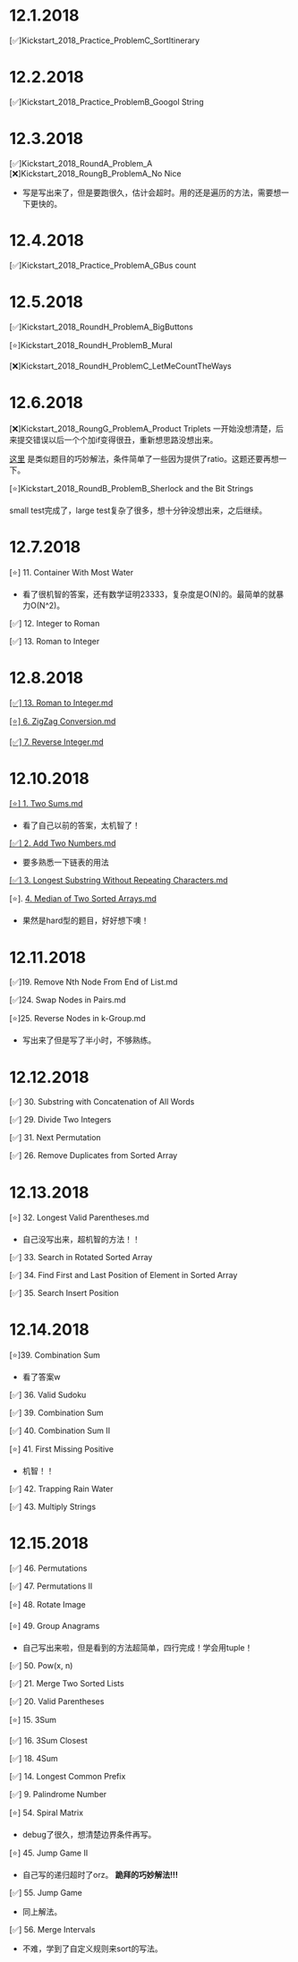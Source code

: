 # 12.1.2018
[✅]Kickstart_2018_Practice_ProblemC_SortItinerary

# 12.2.2018
[✅]Kickstart_2018_Practice_ProblemB_Googol String

# 12.3.2018
[✅]Kickstart_2018_RoundA_Problem_A
[❌]Kickstart_2018_RoungB_ProblemA_No Nice

- 写是写出来了，但是要跑很久，估计会超时。用的还是遍历的方法，需要想一下更快的。

# 12.4.2018
[✅]Kickstart_2018_Practice_ProblemA_GBus count

# 12.5.2018
[✅]Kickstart_2018_RoundH_ProblemA_BigButtons 

[⭐]Kickstart_2018_RoundH_ProblemB_Mural

[❌]Kickstart_2018_RoundH_ProblemC_LetMeCountTheWays

# 12.6.2018
[❌]Kickstart_2018_RoungG_ProblemA_Product Triplets
 一开始没想清楚，后来提交错误以后一个个加if变得很丑，重新想思路没想出来。

 [这里](https://www.hackerrank.com/challenges/count-triplets-1/forum/comments/468507) 是类似题目的巧妙解法，条件简单了一些因为提供了ratio。这题还要再想一下。

[⭐]Kickstart_2018_RoundB_ProblemB_Sherlock and the Bit Strings

small test完成了，large test复杂了很多，想十分钟没想出来，之后继续。



# 12.7.2018

[⭐] 11. Container With Most Water

- 看了很机智的答案，还有数学证明23333，复杂度是O(N)的。最简单的就暴力O(N^2)。

[✅] 12. Integer to Roman

[✅] 13. Roman to Integer



# 12.8.2018

[[✅] 13. Roman to Integer.md](https://github.com/Zhouzhiling/kickstart/blob/master/13.%20Roman%20to%20Integer.md)

[[⭐] 6. ZigZag Conversion.md](https://github.com/Zhouzhiling/kickstart/blob/master/6.%20ZigZag%20Conversion.md)

[[✅] 7. Reverse Integer.md](https://github.com/Zhouzhiling/kickstart/blob/master/7.%20Reverse%20Integer.md)

# 12.10.2018

[[⭐] 1. Two Sums.md](https://github.com/Zhouzhiling/kickstart/blob/master/1.%20Two%20Sums.md)

- 看了自己以前的答案，太机智了！



[[✅] 2. Add Two Numbers.md](https://github.com/Zhouzhiling/kickstart/blob/master/2.%20Add%20Two%20Numbers.md)

- 要多熟悉一下链表的用法



[[✅] 3. Longest Substring Without Repeating Characters.md](https://github.com/Zhouzhiling/kickstart/blob/master/3.%20Longest%20Substring%20Without%20Repeating%20Characters.md)



[⭐]. [4. Median of Two Sorted Arrays.md](https://github.com/Zhouzhiling/kickstart/blob/master/4.%20Median%20of%20Two%20Sorted%20Arrays.md)

- 果然是hard型的题目，好好想下噢！

# 12.11.2018



[✅]19. Remove Nth Node From End of List.md



[✅]24. Swap Nodes in Pairs.md



[⭐]25. Reverse Nodes in k-Group.md

- 写出来了但是写了半小时，不够熟练。



# 12.12.2018

[✅] 30. Substring with Concatenation of All Words



[✅] 29. Divide Two Integers



[✅] 31. Next Permutation



[✅] 26. Remove Duplicates from Sorted Array 



# 12.13.2018

[⭐] 32. Longest Valid Parentheses.md

- 自己没写出来，超机智的方法！！

[✅] 33. Search in Rotated Sorted Array



[✅] 34. Find First and Last Position of Element in Sorted Array



[✅] 35. Search Insert Position

# 12.14.2018

[⭐]39. Combination Sum

- 看了答案w

[✅] 36. Valid Sudoku



[✅] 39. Combination Sum



[✅] 40. Combination Sum II



[⭐] 41. First Missing Positive

- 机智！！

[✅] 42. Trapping Rain Water



[✅] 43. Multiply Strings



# 12.15.2018

[✅] 46. Permutations

[✅] 47. Permutations II

[⭐] 48. Rotate Image

[⭐] 49. Group Anagrams

- 自己写出来啦，但是看到的方法超简单，四行完成！学会用tuple！

[✅] 50. Pow(x, n)

[✅] 21. Merge Two Sorted Lists

[✅] 20. Valid Parentheses

[⭐] 15. 3Sum

[✅] 16. 3Sum Closest

[✅] 18. 4Sum

[✅] 14. Longest Common Prefix

[✅] 9. Palindrome Number

[⭐] 54. Spiral Matrix

- debug了很久，想清楚边界条件再写。

[⭐] 45. Jump Game II

- 自己写的递归超时了orz。 **跪拜的巧妙解法!!!**

[✅] 55. Jump Game

- 同上解法。

[✅] 56. Merge Intervals

- 不难，学到了自定义规则来sort的写法。